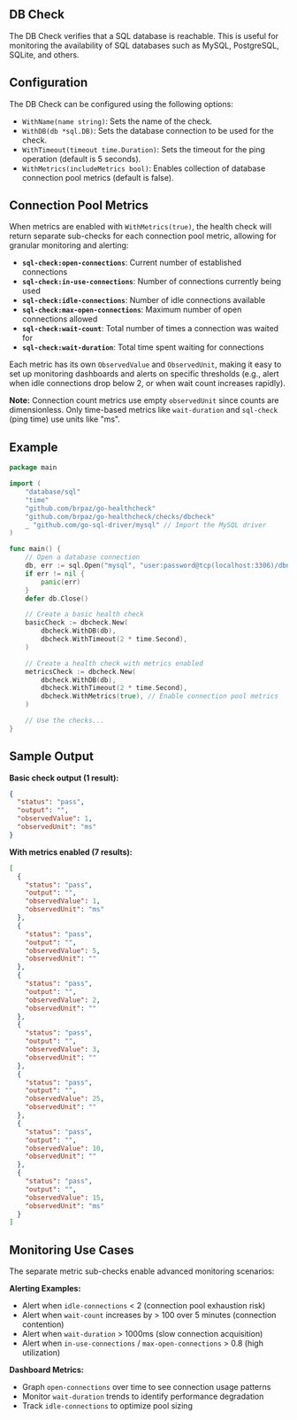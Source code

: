 ## DB Check

The DB Check verifies that a SQL database is reachable. This is useful for monitoring the availability of SQL databases such as MySQL, PostgreSQL, SQLite, and others.

## Configuration

The DB Check can be configured using the following options:

- `WithName(name string)`: Sets the name of the check.
- `WithDB(db *sql.DB)`: Sets the database connection to be used for the check.
- `WithTimeout(timeout time.Duration)`: Sets the timeout for the ping operation (default is 5 seconds).
- `WithMetrics(includeMetrics bool)`: Enables collection of database connection pool metrics (default is false).

## Connection Pool Metrics

When metrics are enabled with `WithMetrics(true)`, the health check will return separate sub-checks for each connection pool metric, allowing for granular monitoring and alerting:

- **`sql-check:open-connections`**: Current number of established connections
- **`sql-check:in-use-connections`**: Number of connections currently being used
- **`sql-check:idle-connections`**: Number of idle connections available
- **`sql-check:max-open-connections`**: Maximum number of open connections allowed
- **`sql-check:wait-count`**: Total number of times a connection was waited for
- **`sql-check:wait-duration`**: Total time spent waiting for connections

Each metric has its own `ObservedValue` and `ObservedUnit`, making it easy to set up monitoring dashboards and alerts on specific thresholds (e.g., alert when idle connections drop below 2, or when wait count increases rapidly).

**Note:** Connection count metrics use empty `observedUnit` since counts are dimensionless. Only time-based metrics like `wait-duration` and `sql-check` (ping time) use units like "ms".

## Example

```go
package main

import (
    "database/sql"
    "time"
    "github.com/brpaz/go-healthcheck"
    "github.com/brpaz/go-healthcheck/checks/dbcheck"
    _ "github.com/go-sql-driver/mysql" // Import the MySQL driver
)

func main() {
    // Open a database connection
    db, err := sql.Open("mysql", "user:password@tcp(localhost:3306)/dbname")
    if err != nil {
        panic(err)
    }
    defer db.Close()

    // Create a basic health check
    basicCheck := dbcheck.New(
        dbcheck.WithDB(db),
        dbcheck.WithTimeout(2 * time.Second),
    )

    // Create a health check with metrics enabled
    metricsCheck := dbcheck.New(
        dbcheck.WithDB(db),
        dbcheck.WithTimeout(2 * time.Second),
        dbcheck.WithMetrics(true), // Enable connection pool metrics
    )

    // Use the checks...
}
```

## Sample Output

**Basic check output (1 result):**
```json
{
  "status": "pass",
  "output": "",
  "observedValue": 1,
  "observedUnit": "ms"
}
```

**With metrics enabled (7 results):**
```json
[
  {
    "status": "pass",
    "output": "",
    "observedValue": 1,
    "observedUnit": "ms"
  },
  {
    "status": "pass",
    "output": "",
    "observedValue": 5,
    "observedUnit": ""
  },
  {
    "status": "pass",
    "output": "",
    "observedValue": 2,
    "observedUnit": ""
  },
  {
    "status": "pass",
    "output": "",
    "observedValue": 3,
    "observedUnit": ""
  },
  {
    "status": "pass",
    "output": "",
    "observedValue": 25,
    "observedUnit": ""
  },
  {
    "status": "pass",
    "output": "",
    "observedValue": 10,
    "observedUnit": ""
  },
  {
    "status": "pass",
    "output": "",
    "observedValue": 15,
    "observedUnit": "ms"
  }
]
```

## Monitoring Use Cases

The separate metric sub-checks enable advanced monitoring scenarios:

**Alerting Examples:**
- Alert when `idle-connections` < 2 (connection pool exhaustion risk)
- Alert when `wait-count` increases by > 100 over 5 minutes (connection contention)
- Alert when `wait-duration` > 1000ms (slow connection acquisition)
- Alert when `in-use-connections` / `max-open-connections` > 0.8 (high utilization)

**Dashboard Metrics:**
- Graph `open-connections` over time to see connection usage patterns
- Monitor `wait-duration` trends to identify performance degradation
- Track `idle-connections` to optimize pool sizing
